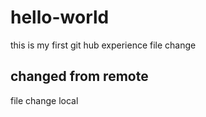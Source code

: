 # hello-world
this is my first git hub experience
file change
## changed from remote
file change local

